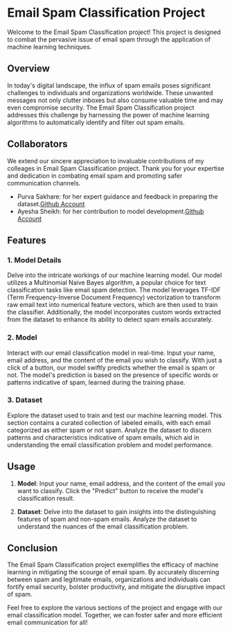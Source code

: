 # Email Spam Classification Project

Welcome to the Email Spam Classification project! This project is designed to combat the pervasive issue of email spam through the application of machine learning techniques.

## Overview

In today's digital landscape, the influx of spam emails poses significant challenges to individuals and organizations worldwide. These unwanted messages not only clutter inboxes but also consume valuable time and may even compromise security. The Email Spam Classification project addresses this challenge by harnessing the power of machine learning algorithms to automatically identify and filter out spam emails.

## Collaborators
We extend our sincere appreciation to invaluable contributions of my colleages in Email Spam Classification project.
Thank you for your expertise and dedication in combating email spam and promoting safer communication channels.
* Purva Sakhare: for her expert guidance and feedback in preparing the dataset.[Github Account](https://github.com/PurvaSakhare)
* Ayesha Sheikh: for her contribution to model development.[Github Account](https://github.com/Ayeshasheikh16)
        


## Features

### 1. Model Details

Delve into the intricate workings of our machine learning model. Our model utilizes a Multinomial Naive Bayes algorithm, a popular choice for text classification tasks like email spam detection. The model leverages TF-IDF (Term Frequency-Inverse Document Frequency) vectorization to transform raw email text into numerical feature vectors, which are then used to train the classifier. Additionally, the model incorporates custom words extracted from the dataset to enhance its ability to detect spam emails accurately.

### 2. Model

Interact with our email classification model in real-time. Input your name, email address, and the content of the email you wish to classify. With just a click of a button, our model swiftly predicts whether the email is spam or not. The model's prediction is based on the presence of specific words or patterns indicative of spam, learned during the training phase.

### 3. Dataset

Explore the dataset used to train and test our machine learning model. This section contains a curated collection of labeled emails, with each email categorized as either spam or not spam. Analyze the dataset to discern patterns and characteristics indicative of spam emails, which aid in understanding the email classification problem and model performance.

## Usage

1. **Model**: Input your name, email address, and the content of the email you want to classify. Click the "Predict" button to receive the model's classification result.

2. **Dataset**: Delve into the dataset to gain insights into the distinguishing features of spam and non-spam emails. Analyze the dataset to understand the nuances of the email classification problem.

## Conclusion

The Email Spam Classification project exemplifies the efficacy of machine learning in mitigating the scourge of email spam. By accurately discerning between spam and legitimate emails, organizations and individuals can fortify email security, bolster productivity, and mitigate the disruptive impact of spam.

Feel free to explore the various sections of the project and engage with our email classification model. Together, we can foster safer and more efficient email communication for all!
